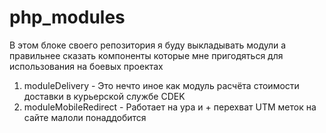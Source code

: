 # php_modules
В этом блоке своего репозитория я буду выкладывать модули а правильнее сказать компоненты которые мне пригодяться для использования на боевых проектах
1. moduleDelivery - Это нечто иное как модуль расчёта стоимости доставки в курьерской службе CDEK
2. moduleMobileRedirect - Работает на ура и + перехват UTM меток на сайте малоли понаддобится
